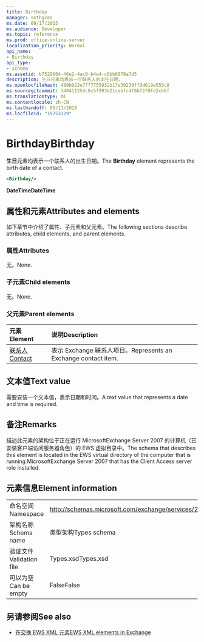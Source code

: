 ```yaml
---
title: Birthday
manager: sethgros
ms.date: 09/17/2015
ms.audience: Developer
ms.topic: reference
ms.prod: office-online-server
localization_priority: Normal
api_name:
- Birthday
api_type:
- schema
ms.assetid: b7529004-46e2-4ac9-b4e4-c8bb6878a7d5
description: 生日元素均表示一个联系人的出生日期。
ms.openlocfilehash: 480b922e77f7755932b17e30239ff9d619e555c8
ms.sourcegitcommit: 34041125dc8c5f993b21cebfc4f8b72f0fd2cb6f
ms.translationtype: MT
ms.contentlocale: zh-CN
ms.lasthandoff: 06/11/2018
ms.locfileid: "19753329"
---
```

# <a name="birthday"></a><span data-ttu-id="d44a5-103">Birthday</span><span class="sxs-lookup"><span data-stu-id="d44a5-103">Birthday</span></span>

<span data-ttu-id="d44a5-104">**生日**元素均表示一个联系人的出生日期。</span><span class="sxs-lookup"><span data-stu-id="d44a5-104">The **Birthday** element represents the birth date of a contact.</span></span> 
  
```xml
<Birthday/>
```

 <span data-ttu-id="d44a5-105">**DateTime**</span><span class="sxs-lookup"><span data-stu-id="d44a5-105">**DateTime**</span></span>
## <a name="attributes-and-elements"></a><span data-ttu-id="d44a5-106">属性和元素</span><span class="sxs-lookup"><span data-stu-id="d44a5-106">Attributes and elements</span></span>

<span data-ttu-id="d44a5-107">如下章节中介绍了属性、子元素和父元素。</span><span class="sxs-lookup"><span data-stu-id="d44a5-107">The following sections describe attributes, child elements, and parent elements.</span></span>
  
### <a name="attributes"></a><span data-ttu-id="d44a5-108">属性</span><span class="sxs-lookup"><span data-stu-id="d44a5-108">Attributes</span></span>

<span data-ttu-id="d44a5-109">无。</span><span class="sxs-lookup"><span data-stu-id="d44a5-109">None.</span></span>
  
### <a name="child-elements"></a><span data-ttu-id="d44a5-110">子元素</span><span class="sxs-lookup"><span data-stu-id="d44a5-110">Child elements</span></span>

<span data-ttu-id="d44a5-111">无。</span><span class="sxs-lookup"><span data-stu-id="d44a5-111">None.</span></span>
  
### <a name="parent-elements"></a><span data-ttu-id="d44a5-112">父元素</span><span class="sxs-lookup"><span data-stu-id="d44a5-112">Parent elements</span></span>

|<span data-ttu-id="d44a5-113">**元素**</span><span class="sxs-lookup"><span data-stu-id="d44a5-113">**Element**</span></span>|<span data-ttu-id="d44a5-114">**说明**</span><span class="sxs-lookup"><span data-stu-id="d44a5-114">**Description**</span></span>|
|:-----|:-----|
|[<span data-ttu-id="d44a5-115">联系人</span><span class="sxs-lookup"><span data-stu-id="d44a5-115">Contact</span></span>](contact.md) <br/> |<span data-ttu-id="d44a5-116">表示 Exchange 联系人项目。</span><span class="sxs-lookup"><span data-stu-id="d44a5-116">Represents an Exchange contact item.</span></span>  <br/> |
   
## <a name="text-value"></a><span data-ttu-id="d44a5-117">文本值</span><span class="sxs-lookup"><span data-stu-id="d44a5-117">Text value</span></span>

<span data-ttu-id="d44a5-118">需要安装一个文本值，表示日期和时间。</span><span class="sxs-lookup"><span data-stu-id="d44a5-118">A text value that represents a date and time is required.</span></span>
  
## <a name="remarks"></a><span data-ttu-id="d44a5-119">备注</span><span class="sxs-lookup"><span data-stu-id="d44a5-119">Remarks</span></span>

<span data-ttu-id="d44a5-120">描述此元素的架构位于正在运行 MicrosoftExchange Server 2007 的计算机（已安装客户端访问服务器角色）的 EWS 虚拟目录中。</span><span class="sxs-lookup"><span data-stu-id="d44a5-120">The schema that describes this element is located in the EWS virtual directory of the computer that is running MicrosoftExchange Server 2007 that has the Client Access server role installed.</span></span>
  
## <a name="element-information"></a><span data-ttu-id="d44a5-121">元素信息</span><span class="sxs-lookup"><span data-stu-id="d44a5-121">Element information</span></span>

|||
|:-----|:-----|
|<span data-ttu-id="d44a5-122">命名空间</span><span class="sxs-lookup"><span data-stu-id="d44a5-122">Namespace</span></span>  <br/> |http://schemas.microsoft.com/exchange/services/2006/types  <br/> |
|<span data-ttu-id="d44a5-123">架构名称</span><span class="sxs-lookup"><span data-stu-id="d44a5-123">Schema name</span></span>  <br/> |<span data-ttu-id="d44a5-124">类型架构</span><span class="sxs-lookup"><span data-stu-id="d44a5-124">Types schema</span></span>  <br/> |
|<span data-ttu-id="d44a5-125">验证文件</span><span class="sxs-lookup"><span data-stu-id="d44a5-125">Validation file</span></span>  <br/> |<span data-ttu-id="d44a5-126">Types.xsd</span><span class="sxs-lookup"><span data-stu-id="d44a5-126">Types.xsd</span></span>  <br/> |
|<span data-ttu-id="d44a5-127">可以为空</span><span class="sxs-lookup"><span data-stu-id="d44a5-127">Can be empty</span></span>  <br/> |<span data-ttu-id="d44a5-128">False</span><span class="sxs-lookup"><span data-stu-id="d44a5-128">False</span></span>  <br/> |
   
## <a name="see-also"></a><span data-ttu-id="d44a5-129">另请参阅</span><span class="sxs-lookup"><span data-stu-id="d44a5-129">See also</span></span>



- [<span data-ttu-id="d44a5-130">在交换 EWS XML 元素</span><span class="sxs-lookup"><span data-stu-id="d44a5-130">EWS XML elements in Exchange</span></span>](ews-xml-elements-in-exchange.md)

